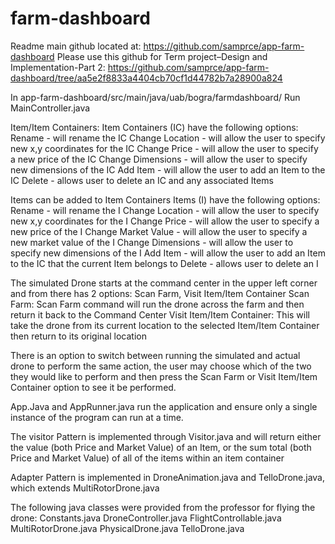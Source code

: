 # farm-dashboard
Readme
main github located at:
https://github.com/samprce/app-farm-dashboard
Please use this github for Term project–Design and Implementation-Part 2:
https://github.com/samprce/app-farm-dashboard/tree/aa5e2f8833a4404cb70cf1d44782b7a28900a824

In app-farm-dashboard/src/main/java/uab/bogra/farmdashboard/
Run MainController.java

Item/Item Containers:
Item Containers (IC) have the following options:
Rename - will rename the IC
Change Location - will allow the user to specify new x,y coordinates for the IC
Change Price - will allow the user to specify a new price of the IC
Change Dimensions - will allow the user to specify new dimensions of the IC
Add Item - will allow the user to add an Item to the IC
Delete - allows user to delete an IC and any associated Items

Items can be added to Item Containers
Items (I) have the following options:
Rename - will rename the I
Change Location - will allow the user to specify new x,y coordinates for the I
Change Price - will allow the user to specify a new price of the I
Change Market Value - will allow the user to specify a new market value of the I
Change Dimensions - will allow the user to specify new dimensions of the I
Add Item - will allow the user to add an Item to the IC that the current Item belongs to 
Delete - allows user to delete an I

The simulated Drone starts at the command center in the upper left corner and from there has 2 options:
Scan Farm, Visit Item/Item Container
Scan Farm:
Scan Farm command will run the drone across the farm and then return it back to the Command Center
Visit Item/Item Container:
This will take the drone from its current location to the selected Item/Item Container then return to its original location

There is an option to switch between running the simulated and actual drone to perform the same action, the user may choose which of the two they would like to perform and then press the Scan Farm or Visit Item/Item Container option to see it be performed.

App.Java and AppRunner.java run the application and ensure only a single instance of the program can run at a time.

The visitor Pattern is implemented through Visitor.java and will return either the value (both Price and Market Value) of an Item, or the sum total (both Price and Market Value) of all of the items within an item container

Adapter Pattern is implemented in DroneAnimation.java and TelloDrone.java, which extends MultiRotorDrone.java

The following java classes were provided from the professor for flying the drone:
Constants.java
DroneController.java
FlightControllable.java
MultiRotorDrone.java
PhysicalDrone.java
TelloDrone.java
